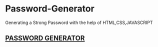 # Password-Generator

Generating a Strong Password with the help of HTML,CSS,JAVASCRIPT

<h2><a href="https://janarthanan-2002.github.io/Password-Generator/index.html">PASSWORD GENERATOR</a>

